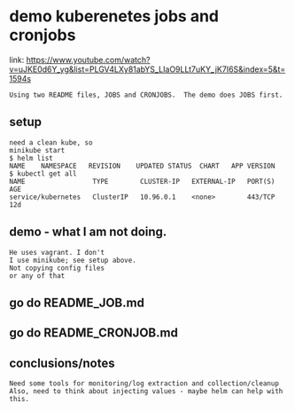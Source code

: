 # demo kuberenetes jobs and cronjobs
link: https://www.youtube.com/watch?v=uJKE0d6Y_yg&list=PLGV4LXy81abYS_LIaO9LLt7uKY_jK7I6S&index=5&t=1594s

```
Using two README files, JOBS and CRONJOBS.  The demo does JOBS first.

```

## setup
```
need a clean kube, so 
minikube start
$ helm list
NAME	NAMESPACE	REVISION	UPDATED	STATUS	CHART	APP VERSION
$ kubectl get all
NAME                 TYPE        CLUSTER-IP   EXTERNAL-IP   PORT(S)   AGE
service/kubernetes   ClusterIP   10.96.0.1    <none>        443/TCP   12d
```

## demo - what I am not doing.
```
He uses vagrant. I don't
I use minikube; see setup above.
Not copying config files
or any of that
```

## go do README_JOB.md

## go do README_CRONJOB.md

## conclusions/notes
```
Need some tools for monitoring/log extraction and collection/cleanup
Also, need to think about injecting values - maybe helm can help with this.

```

